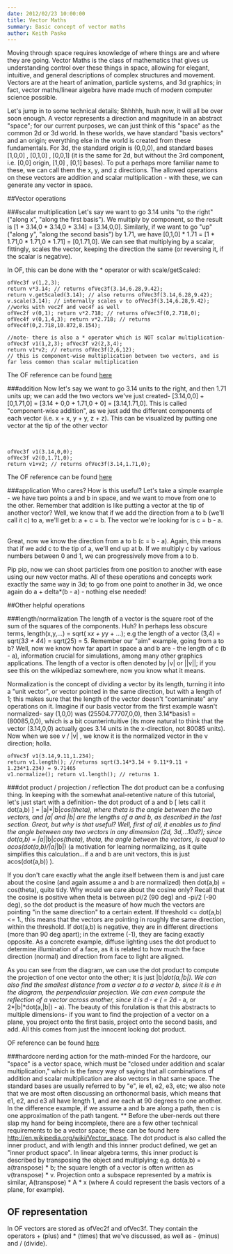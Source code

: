 ```yaml
---
date: 2012/02/23 10:00:00
title: Vector Maths
summary: Basic concept of vector maths
author: Keith Pasko
---
```


Moving through space requires knowledge of where things are and where they are going. Vector Maths is the class of mathematics that gives us understanding control over these things in space, allowing for elegant, intuitive, and general descriptions of complex structures and movement. Vectors are at the heart of animation, particle systems, and 3d graphics; in fact, vector maths/linear algebra have made much of modern computer science possible.

Let's jump in to some technical details; Shhhhh, hush now, it will all be over soon enough. A vector represents a direction and magnitude in an abstract "space"; for our current purposes, we can just think of this "space" as the common 2d or 3d world. In these worlds, we have standard "basis vectors" and an origin; everything else in the world is created from these fundamentals. For 3d, the standard origin is (0,0,0), and standard bases [1,0,0] , [0,1,0] , [0,0,1] (it is the same for 2d, but without the 3rd component, i.e. [0,0] origin, [1,0] , [0,1] bases). To put a perhaps more familiar name to these, we can call them the x, y, and z directions. The allowed operations on these vectors are addition and scalar multiplication - with these, we can generate any vector in space.

##Vector operations

###scalar multiplication
Let's say we want to go 3.14 units "to the right" ("along x", "along the first basis"). We multiply by component, so the result is [1 * 3.14,0 * 3.14,0 * 3.14] = [3.14,0,0]. Similarly, if we want to go "up" ("along y", "along the second basis") by 1.71, we have [0,1,0] * 1.71 = [1 * 1.71,0 * 1.71,0 * 1.71] = [0,1.71,0]. We can see that multiplying by a scalar, fittingly, scales the vector, keeping the direction the same (or reversing it, if the scalar is negative).

<script src="../../js/vectors.js" type = "text/javascript">
</script>

<script src = "../../js/math_tut/diagrams.js" type = "text/javascript">
</script>

<canvas id = "mult" width = "600" height = "250"> </canvas>

<script type="text/javascript">
drawMult();
</script>

In OF, this can be done with the * operator or with scale/getScaled:

~~~~{.cpp}
ofVec3f v(1,2,3);
return v*3.14; // returns ofVec3f(3.14,6.28,9.42);
return v.getScaled(3.14); // also returns ofVec3f(3.14,6.28,9.42);
v.scale(3.14); // internally scales v to ofVec3f(3.14,6.28,9.42);
//works with vec2f and vec4f as well
ofVec2f v(0,1); return v*2.718; // returns ofVec3f(0,2.718,0);
ofVec4f v(0,1,4,3); return v*2.718; // returns ofVec4f(0,2.718,10.872,8.154);

//note- there is also a * operator which is NOT scalar multiplication-
ofVec3f v1(1,2,3); ofVec3f v2(2,3,4);
return v1*v2; // returns ofVec3f(2,6,12);
// this is component-wise multiplication between two vectors, and is far less common than scalar multiplication
~~~~

The OF reference can be found <a href = "http://www.openframeworks.cc/documentation/math/ofVec3f.html#scale">here</a>

###addition
Now let's say we want to go 3.14 units to the right, and then 1.71 units up; we can add the two vectors we've just created- [3.14,0,0] + [0,1.71,0] = [3.14 + 0,0 + 1.71,0 + 0] = [3.14,1.71,0]. This is called "component-wise addition", as we just add the different components of each vector (i.e. x + x, y + y, z + z). This can be visualized by putting one vector at the tip of the other vector

<canvas id = "add" width = "600" height = "250">
</canvas>
<script type="text/javascript">
drawAdd();
</script>
<br/>

~~~~{.cpp}
ofVec3f v1(3.14,0,0);
ofVec3f v2(0,1.71,0);
return v1+v2; // returns ofVec3f(3.14,1.71,0);
~~~~

The OF reference can be found <a href = "http://www.openframeworks.cc/documentation/math/ofVec3f.html#operator+">here</a>

###application
Who cares? How is this useful? Let's take a simple example - we have two points a and b in space, and we want to move from one to the other. Remember that addition is like putting a vector at the tip of another vector? Well, we know that if we add the direction from a to b (we'll call it c) to a, we'll get b: a + c = b. The vector we're looking for is c = b - a.

<canvas id = "diff" width = "600" height = "250">
</canvas>
<script type="text/javascript">
drawDiff();
</script>
<br/>
Great, now we know the direction from a to b (c = b - a). Again, this means that if we add c to the tip of a, we'll end up at b. If we multiply c by various numbers between 0 and 1, we can progressively move from a to b.

<canvas id = "aim" width = "600" height = "250">
</canvas>
<script type="text/javascript">
drawAim();
</script>

Pip pip, now we can shoot particles from one position to another with ease using our new vector maths. All of these operations and concepts work exactly the same way in 3d; to go from one point to another in 3d, we once again do a + delta*(b - a) - nothing else needed!

##Other helpful operations

###length/normalization
The length of a vector is the square root of the sum of the squares of the components. Huh? In perhaps less obscure terms, length(x,y,...) = sqrt( x*x + y*y + ...); e.g the length of a vector (3,4) = sqrt(3*3 + 4*4) = sqrt(25) = 5. Remember our "aim" example, going from a to b? Well, now we know how far apart in space a and b are - the length of c (b - a), information crucial for simulations, among many other graphics applications. The length of a vector is often denoted by |v| or ||v||; if you see this on the wikipediaz somewhere, now you know what it means.

Normalization is the concept of dividing a vector by its length, turning it into a "unit vector", or vector pointed in the same direction, but with a length of 1; this makes sure that the length of the vector doesn't "contaminate" any operations on it. Imagine if our basis vector from the first example wasn't normalized- say (1,0,0) was (25504.77707,0,0), then 3.14*basis1 = (80085,0,0), which is a bit counterintuitive (its more natural to think that the vector (3.14,0,0) actually goes 3.14 units in the x-direction, not 80085 units). Now when we see v / |v| , we know it is the normalized vector in the v direction; holla.

~~~~{.cpp}
ofVec3f v1(3.14,9.11,1.234);
return v1.length(); //returns sqrt(3.14*3.14 + 9.11*9.11 + 1.234*1.234) = 9.71465
v1.normalize(); return v1.length(); // returns 1.
~~~~

###dot product / projection / reflection
The dot product can be a confusing thing. In keeping with the somewhat anal-retentive nature of this tutorial, let's just start with a definition- the dot product of a and b [ lets call it dot(a,b) ] = |a|*|b|*cos(theta), where theta is the angle between the two vectors, and |a| and |b| are the lengths of a and b, as described in the last section. Great, but why is that useful? Well, first of all, it enables us to find the angle between any two vectors in any dimension (2d, 3d,...10d?); since dot(a,b) = |a|*|b|*cos(theta), theta, the angle between the vectors, is equal to acos(dot(a,b)/|a|*|b|) (a motivation for learning normalizing, as it quite simplifies this calculation...if a and b are unit vectors, this is just acos(dot(a,b)) ).

If you don't care exactly what the angle itself between them is and just care about the cosine (and again assume a and b are normalized) then dot(a,b) = cos(theta), quite tidy. Why would we care about the cosine only? Recall that the cosine is positive when theta is between pi/2 (90 deg) and -pi/2 (-90 deg), so the dot product is the measure of how much the vectors are pointing "in the same direction" to a certain extent. If threshold <= dot(a,b) <= 1., this means that the vectors are pointing in roughly the same direction, within the threshold. If dot(a,b) is negative, they are in different directions (more than 90 deg apart); in the extreme (-1), they are facing exactly opposite. As a concrete example, diffuse lighting uses the dot product to determine illumination of a face, as it is related to how much the face direction (normal) and direction from face to light are aligned.

<canvas id = "dot" width = "600" height = "250">
</canvas>
<script type="text/javascript">
drawDot();
</script>

As you can see from the diagram, we can use the dot product to compute the projection of one vector onto the other; it is just |b|*dot(a,|b|). We can also find the smallest distance from a vector a to a vector b, since it is e in the diagram, the perpendicular projection. We can even compute the reflection of a vector across another, since it is d - e ( = 2*d - a, or 2*|b|*dot(a,|b|) - a). The beauty of this forulation is that this abstracts to multiple dimensions- if you want to find the projection of a vector on a plane, you project onto the first basis, project onto the second basis, and add. All this comes from just the innocent looking dot product.

OF reference can be found <a href = "http://www.openframeworks.cc/documentation/math/ofVec3f.html#dot">here</a>

###hardcore nerding action for the math-minded
For the hardcore, our "space" is a vector space, which must be "closed under addition and scalar multiplication," which is the fancy way of saying that all combinations of addition and scalar multiplication are also vectors in that same space. The standard bases are usually referred to by "e", ie e1, e2, e3, etc; we also note that we are most often discussing an orthonormal basis, which means that e1, e2, and e3 all have length 1, and are each at 90 degrees to one another. In the difference example, if we assume a and b are along a path, then c is one approximation of the path tangent.  ** Before  the uber-nerds out there slap my hand for being incomplete, there are a few other technical requirements to be a vector space; these can be found here http://en.wikipedia.org/wiki/Vector_space. The dot product is also called the inner product, and with length and this innner product defined, we get an "inner product space". In linear algebra terms, this inner product is described by transposing the object and multiplying; e.g. dot(a,b) = a(transpose) * b; the square length of a vector is often written as v(transpose) * v. Projection onto a subspace represented by a matrix is similar, A(transpose) * A * x (where A could represent the basis vectors of a plane, for example).

## OF representation
In OF vectors are stored as ofVec2f and ofVec3f. They contain the operators + (plus) and * (times) that we've discussed, as well as - (minus) and / (divide).
